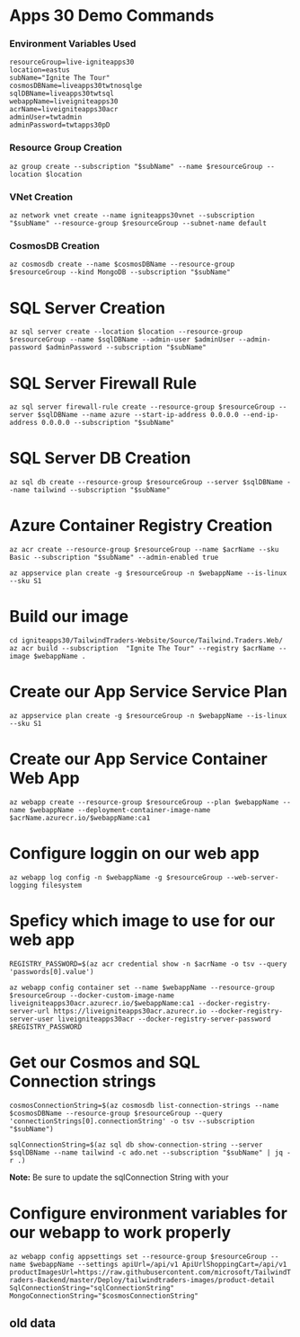 # Apps 30 Demo Commands

### Environment Variables Used

```
resourceGroup=live-igniteapps30
location=eastus
subName="Ignite The Tour"
cosmosDBName=liveapps30twtnosqlge
sqlDBName=liveapps30twtsql
webappName=liveigniteapps30
acrName=liveigniteapps30acr
adminUser=twtadmin
adminPassword=twtapps30pD
```

### Resource Group Creation

`az group create --subscription "$subName" --name $resourceGroup --location $location`

### VNet Creation

`az network vnet create --name igniteapps30vnet --subscription "$subName" --resource-group $resourceGroup --subnet-name default`

### CosmosDB Creation

`az cosmosdb create --name $cosmosDBName --resource-group $resourceGroup --kind MongoDB --subscription "$subName"`

# SQL Server Creation

`az sql server create --location $location --resource-group $resourceGroup --name $sqlDBName --admin-user $adminUser --admin-password $adminPassword --subscription "$subName"`

# SQL Server Firewall Rule

`az sql server firewall-rule create --resource-group $resourceGroup --server $sqlDBName --name azure --start-ip-address 0.0.0.0 --end-ip-address 0.0.0.0 --subscription "$subName"`

# SQL Server DB Creation

`az sql db create --resource-group $resourceGroup --server $sqlDBName --name tailwind --subscription "$subName"`

# Azure Container Registry Creation

`az acr create --resource-group $resourceGroup --name $acrName --sku Basic --subscription "$subName" --admin-enabled true`

`az appservice plan create -g $resourceGroup -n $webappName --is-linux --sku S1`

# Build our image

```
cd igniteapps30/TailwindTraders-Website/Source/Tailwind.Traders.Web/
az acr build --subscription  "Ignite The Tour" --registry $acrName --image $webappName .
```

# Create our App Service Service Plan

`az appservice plan create -g $resourceGroup -n $webappName --is-linux --sku S1`

# Create our App Service Container Web App

`az webapp create --resource-group $resourceGroup --plan $webappName --name $webappName --deployment-container-image-name $acrName.azurecr.io/$webappName:ca1`

# Configure loggin on our web app

`az webapp log config -n $webappName -g $resourceGroup --web-server-logging filesystem`

# Speficy which image to use for our web app

`REGISTRY_PASSWORD=$(az acr credential show -n $acrName -o tsv --query 'passwords[0].value')`

`az webapp config container set --name $webappName --resource-group $resourceGroup --docker-custom-image-name liveigniteapps30acr.azurecr.io/$webappName:ca1 --docker-registry-server-url https://liveigniteapps30acr.azurecr.io --docker-registry-server-user liveigniteapps30acr --docker-registry-server-password $REGISTRY_PASSWORD`

# Get our Cosmos and SQL Connection strings

`cosmosConnectionString=$(az cosmosdb list-connection-strings --name $cosmosDBName --resource-group $resourceGroup --query 'connectionStrings[0].connectionString' -o tsv --subscription "$subName")`

`sqlConnectionString=$(az sql db show-connection-string --server $sqlDBName --name tailwind -c ado.net --subscription "$subName" | jq -r .)`

**Note:** Be sure to update the sqlConnection String with your

# Configure environment variables for our webapp to work properly

`az webapp config appsettings set --resource-group $resourceGroup --name $webappName --settings apiUrl=/api/v1 ApiUrlShoppingCart=/api/v1 productImagesUrl=https://raw.githubusercontent.com/microsoft/TailwindTraders-Backend/master/Deploy/tailwindtraders-images/product-detail SqlConnectionString="sqlConnectionString" MongoConnectionString="$cosmosConnectionString"`

## old data
